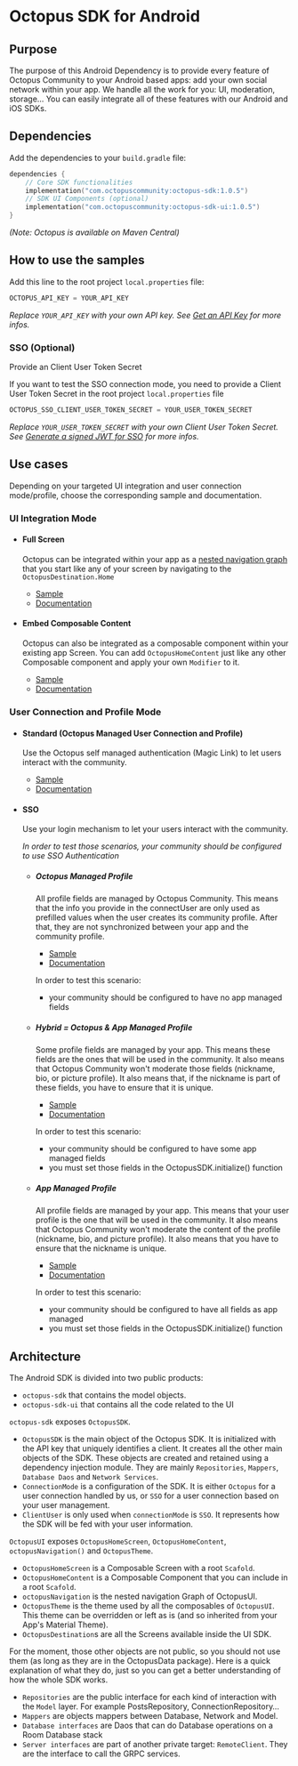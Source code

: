 # Octopus SDK for Android

## Purpose

The purpose of this Android Dependency is to provide every feature of Octopus Community to your
Android based apps:
add your own social network within your app. We handle all the work for you: UI, moderation,
storage…
You can easily integrate all of these features with our Android and iOS SDKs.

## Dependencies

Add the dependencies to your `build.gradle` file:

```kotlin
dependencies {
    // Core SDK functionalities
    implementation("com.octopuscommunity:octopus-sdk:1.0.5")
    // SDK UI Components (optional)
    implementation("com.octopuscommunity:octopus-sdk-ui:1.0.5")
}
```

*(Note: Octopus is available on Maven Central)*

## How to use the samples

Add this line to the root project `local.properties` file:

 ```groovy
 OCTOPUS_API_KEY = YOUR_API_KEY 
 ```

*Replace `YOUR_API_KEY` with your own API key.
See [Get an API Key](https://octopuscommunity.notion.site/octopus-developer-guide) for more infos.*

### SSO (Optional)

Provide an Client User Token Secret

If you want to test the SSO connection mode, you need to provide a Client User Token Secret in the
root project `local.properties` file

 ```groovy
OCTOPUS_SSO_CLIENT_USER_TOKEN_SECRET = YOUR_USER_TOKEN_SECRET
```

*Replace `YOUR_USER_TOKEN_SECRET` with your own Client User Token Secret.
See [Generate a signed JWT for SSO](https://octopuscommunity.notion.site/Generate-a-signed-JWT-for-SSO-1add0ed811a98136867af1347caa24b8)
for more infos.*

## Use cases

Depending on your targeted UI integration and user connection mode/profile, choose the corresponding
sample and documentation.

### UI Integration Mode

- #### Full Screen

  Octopus can be integrated within your app as
  a [nested navigation graph](https://developer.android.com/guide/navigation/design/nested-graphs)
  that you start like any of your screen by navigating to the `OctopusDestination.Home`

    - [Sample](/samples/standard/fullscreen)
    - [Documentation](https://octopuscommunity.notion.site/Android-SDK-Setup-Guide-1a4d0ed811a980c5ada0e19726a67051)

- #### Embed Composable Content

  Octopus can also be integrated as a composable component within your existing app Screen.
  You can add `OctopusHomeContent` just like any other Composable component and apply your
  own `Modifier` to it.

    - [Sample](/samples/standard/embed)
    - [Documentation](https://octopuscommunity.notion.site/Android-SDK-Setup-Guide-1a4d0ed811a980c5ada0e19726a67051)

### User Connection and Profile Mode

- #### Standard (Octopus Managed User Connection and Profile)

  Use the Octopus self managed authentication (Magic Link) to let users interact with the community.

    - [Sample](/samples/standard/)
    - [Documentation](https://octopuscommunity.notion.site/Android-SDK-Setup-Guide-1a4d0ed811a980c5ada0e19726a67051)

- #### SSO

  Use your login mechanism to let your users interact with the community.

  *In order to test those scenarios, your community should be configured to use SSO Authentication*

    - ##### Octopus Managed Profile

      All profile fields are managed by Octopus Community. This means that the info you provide in
      the connectUser are only used as prefilled values when the user creates its community profile.
      After that, they are not synchronized between your app and the community profile.

        - [Sample](/samples/sso/octopus-profile)
        - [Documentation](https://octopuscommunity.notion.site/Android-SDK-Setup-Guide-1a4d0ed811a980c5ada0e19726a67051)

      In order to test this scenario:
        - your community should be configured to have no app managed fields

    - ##### Hybrid = Octopus & App Managed Profile

      Some profile fields are managed by your app. This means these fields are the ones
      that will be used in the community. It also means that Octopus Community won't moderate those
      fields (nickname, bio, or picture profile). It also means that, if the nickname is part of
      these fields, you have to ensure that it is unique.

        - [Sample](/samples/sso/hybrid-profile)
        - [Documentation](https://octopuscommunity.notion.site/Android-SDK-Setup-Guide-1a4d0ed811a980c5ada0e19726a67051)

      In order to test this scenario:
        - your community should be configured to have some app managed fields
        - you must set those fields in the OctopusSDK.initialize() function

    - ##### App Managed Profile

      All profile fields are managed by your app. This means that your user profile is the one that
      will be used in the community. It also means that Octopus Community won't moderate the content
      of the profile (nickname, bio, and picture profile). It also means that you have to ensure
      that the nickname is unique.

        - [Sample](/samples/sso/client-profile)
        - [Documentation](https://octopuscommunity.notion.site/Android-SDK-Setup-Guide-1a4d0ed811a980c5ada0e19726a67051)

      In order to test this scenario:
        - your community should be configured to have all fields as app managed
        - you must set those fields in the OctopusSDK.initialize() function

## Architecture

The Android SDK is divided into two public products:

- `octopus-sdk` that contains the model objects.
- `octopus-sdk-ui` that contains all the code related to the UI

`octopus-sdk` exposes `OctopusSDK`.

- `OctopusSDK` is the main object of the Octopus SDK. It is initialized with the API key that
  uniquely identifies a client. It creates all the other main objects of the SDK. These objects are
  created and retained using a dependency injection module. They are
  mainly `Repositories`, `Mappers`, `Database Daos`  and `Network Services`.
- `ConnectionMode` is a configuration of the SDK. It is either `Octopus` for a user connection
  handled by us, or `SSO` for a user connection based on your user management.
- `ClientUser` is only used when `connectionMode` is `SSO`. It represents how the SDK will be fed
  with your user information.

`OctopusUI` exposes `OctopusHomeScreen`, `OctopusHomeContent`, `octopusNavigation()`
and `OctopusTheme`.

- `OctopusHomeScreen` is a Composable Screen with a root `Scafold`.
- `OctopusHomeContent` is a Composable Component that you can include in a root `Scafold`.
- `octopusNavigation` is the nested navigation Graph of OctopusUI.
- `OctopusTheme` is the theme used by all the composables of `OctopusUI`. This theme can be
  overridden or left as is (and so inherited from your App's Material Theme).
- `OctopusDestination`s are all the Screens available inside the UI SDK.

For the moment, those other objects are not public, so you should not use them (as long as they are
in the OctopusData package).
Here is a quick explanation of what they do, just so you can get a better understanding of how the
whole SDK works.

- `Repositories` are the public interface for each kind of interaction with the `Model` layer. For
  example PostsRepository, ConnectionRepository…
- `Mappers` are objects mappers between Database, Network and Model.
- `Database interfaces` are Daos that can do Database operations on a Room Database stack
- `Server interfaces` are part of another private target: `RemoteClient`. They are the interface to
  call the GRPC services.
